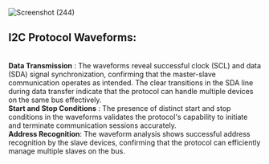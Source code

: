 ![Screenshot (244)](https://github.com/user-attachments/assets/374f9b52-f073-4bf0-8f8d-57b528fb53dc)



## I2C Protocol Waveforms:
 
<br> **Data Transmission** : The waveforms reveal successful clock (SCL) and data (SDA) signal synchronization, confirming that the master-slave communication operates as intended. The clear transitions in the SDA line during data transfer indicate that the protocol can handle multiple devices on the same bus effectively.
 <br> **Start and Stop Conditions** : The presence of distinct start and stop conditions in the waveforms validates the protocol's capability to initiate and terminate communication sessions accurately.
 <br> **Address Recognition**: The waveform analysis shows successful address recognition by the slave devices, confirming that the protocol can efficiently manage multiple slaves on the bus.


